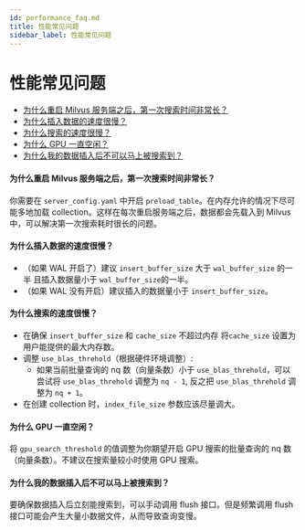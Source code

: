 ```yaml
---
id: performance_faq.md
title: 性能常见问题
sidebar_label: 性能常见问题
---
```


# 性能常见问题

<!-- TOC -->
- [为什么重启 Milvus 服务端之后，第一次搜索时间非常长？](#为什么重启-Milvus-服务端之后第一次搜索时间非常长)
- [为什么插入数据的速度很慢？](#为什么插入数据的速度很慢)
- [为什么搜索的速度很慢？](#为什么搜索的速度很慢)
- [为什么 GPU 一直空闲？](#为什么-GPU-一直空闲)
- [为什么我的数据插入后不可以马上被搜索到？](#为什么我的数据插入后不可以马上被搜索到)
<!-- /TOC -->

#### 为什么重启 Milvus 服务端之后，第一次搜索时间非常长？

你需要在 `server_config.yaml` 中开启 `preload_table`。在内存允许的情况下尽可能多地加载 collection。这样在每次重启服务端之后，数据都会先载入到 Milvus 中，可以解决第一次搜索耗时很长的问题。

#### 为什么插入数据的速度很慢？

- （如果 WAL 开启了）建议 `insert_buffer_size` 大于 `wal_buffer_size` 的一半 且插入数据量小于 `wal_buffer_size`的一半。
- （如果 WAL 没有开启）建议插入的数据量小于 `insert_buffer_size`。

#### 为什么搜索的速度很慢？

- 在确保 `insert_buffer_size` 和 `cache_size` 不超过内存 将`cache_size` 设置为用户能提供的最大内存数。
- 调整 `use_blas_threhold`（根据硬件环境调整）:
  - 如果当前批量查询的 nq 数（向量条数）小于 `use_blas_threhold`，可以尝试将 `use_blas_threhold` 调整为 `nq - 1`, 反之把 `use_blas_threhold` 调整为 `nq + 1`。
- 在创建 collection 时，`index_file_size` 参数应该尽量调大。

#### 为什么 GPU 一直空闲？

将 `gpu_search_threshold` 的值调整为你期望开启 GPU 搜索的批量查询的 nq 数（向量条数）。不建议在搜索量较小时使用 GPU 搜索。

#### 为什么我的数据插入后不可以马上被搜索到？

要确保数据插入后立刻能搜索到，可以手动调用 flush 接口。但是频繁调用 flush 接口可能会产生大量小数据文件，从而导致查询变慢。
